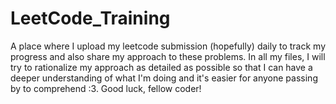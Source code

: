 # LeetCode_Training
A place where I upload my leetcode submission (hopefully) daily to track my progress and also share my approach to these problems.
In all my files, I will try to rationalize my approach as detailed as possible so that I can have a deeper understanding of what I'm doing and it's easier for anyone passing by to comprehend :3. 
Good luck, fellow coder!
